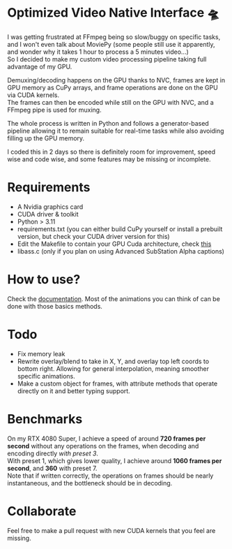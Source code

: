 # Optimized Video Native Interface 🛸
I was getting frustrated at FFmpeg being so slow/buggy on specific tasks, and I won't even talk about MoviePy (some people still use it apparently, and wonder why it takes 1 hour to process a 5 minutes video...)   
So I decided to make my custom video processing pipeline taking full advantage of my GPU.   

Demuxing/decoding happens on the GPU thanks to NVC, frames are kept in GPU memory as CuPy arrays, and frame operations are done on the GPU via CUDA kernels.   
The frames can then be encoded while still on the GPU with NVC, and a FFmpeg pipe is used for muxing.   

The whole process is written in Python and follows a generator-based pipeline allowing it to remain suitable for real-time tasks while also avoiding filling up the GPU memory.   

I coded this in 2 days so there is definitely room for improvement, speed wise and code wise, and some features may be missing or incomplete.   

# Requirements
- A Nvidia graphics card
- CUDA driver & toolkit
- Python > 3.11
- requirements.txt (you can either build CuPy yourself or install a prebuilt version, but check your CUDA driver version for this)
- Edit the Makefile to contain your GPU Cuda architecture, check [this](https://developer.nvidia.com/cuda-gpus)
- libass.c (only if you plan on using Advanced SubStation Alpha captions)
    
# How to use? 
Check the [documentation](docs.md). Most of the animations you can think of can be done with those basics methods.   

# Todo
- Fix memory leak
- Rewrite overlay/blend to take in X, Y, and overlay top left coords to bottom right. Allowing for general interpolation, meaning smoother specific animations.   
- Make a custom object for frames, with attribute methods that operate directly on it and better typing support.

# Benchmarks
On my RTX 4080 Super, I achieve a speed of around **720 frames per second** without any operations on the frames, when decoding and encoding directly *with preset 3*.   
With preset 1, which gives lower quality, I achieve around **1060 frames per second**, and **360** with preset 7.   
Note that if written correctly, the operations on frames should be nearly instantaneous, and the bottleneck should be in decoding.   

# Collaborate
Feel free to make a pull request with new CUDA kernels that you feel are missing.
